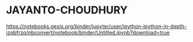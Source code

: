 # JAYANTO-CHOUDHURY
https://notebooks.gesis.org/binder/jupyter/user/ipython-ipython-in-depth-izqbfrzq/nbconvert/notebook/binder/Untitled.ipynb?download=true
